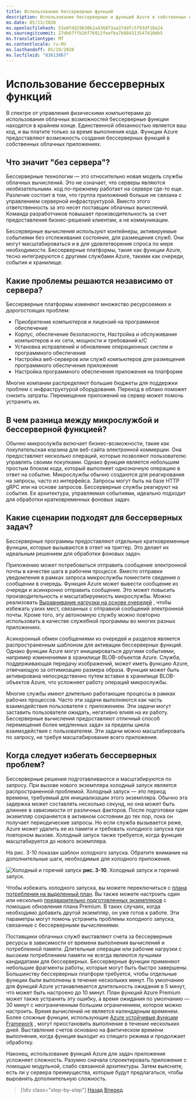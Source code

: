 ```yaml
---
title: Использование бессерверных функций
description: Использование бессерверных и функций Azure в собственных облачных приложениях
ms.date: 05/13/2020
ms.openlocfilehash: 53a0fdd29630b2a4368f3aa37ddfc5f93df10a24
ms.sourcegitcommit: 27db07ffb26f76912feefba7b884313547410db5
ms.translationtype: MT
ms.contentlocale: ru-RU
ms.lasthandoff: 05/19/2020
ms.locfileid: "83613867"
---
```

# <a name="leveraging-serverless-functions"></a>Использование бессерверных функций

В спектре от управления физическими компьютерами до использования облачных возможностей бессерверные функции находятся в крайнем конце. Единственной обязанностью является ваш код, и вы платите только за время выполнения кода. Функции Azure предоставляют возможность создания бессерверных функций в собственных облачных приложениях.

## <a name="what-is-serverless"></a>Что значит "без сервера"?

Бессерверные технологии — это относительно новая модель службы облачных вычислений. Это не означает, что серверы являются необязательными. код по-прежнему работает на сервере где-то еще. Различие состоит в том, что группа приложений больше не связана с управлением серверной инфраструктурой. Вместо этого ответственность за это несет поставщик облачных вычислений. Команда разработчиков повышает производительность за счет предоставления бизнес-решений клиентам, а не коммуникации.

Бессерверные вычисления используют контейнеры, активируемые событиями без отслеживания состояния, для размещения служб. Они могут масштабироваться и в для удовлетворения спроса по мере необходимости. Бессерверные платформы, такие как функции Azure, тесно интегрируются с другими службами Azure, такими как очереди, события и хранилище.

## <a name="what-challenges-are-solved-by-serverless"></a>Какие проблемы решаются независимо от сервера?

Бессерверные платформы изменяют множество ресурсоемких и дорогостоящих проблем:

- Приобретение компьютеров и лицензий на программное обеспечение
- Корпус, обеспечение безопасности, Настройка и обслуживание компьютеров и их сети, мощности и требований к/C
- Установка исправлений и обновление операционных систем и программного обеспечения
- Настройка веб-серверов или служб компьютеров для размещения программного обеспечения приложения
- Настройка программного обеспечения приложения на платформе

Многие компании распределяют большие бюджеты для поддержки проблем с инфраструктурой оборудования. Переход в облако поможет снизить затраты. Перемещение приложений на сервер может помочь устранить их.

## <a name="what-is-the-difference-between-a-microservice-and-a-serverless-function"></a>В чем разница между микрослужбой и бессерверной функцией?

Обычно микрослужба включает бизнес-возможности, такие как покупательская корзина для веб-сайта электронной коммерции. Она предоставляет несколько операций, которые позволяют пользователю управлять своими покупками. Однако функция является небольшим простым блоком кода, который выполняет однозначную операцию в ответ на событие.
Микрослужбы обычно создаются для реагирования на запросы, часто из интерфейса. Запросы могут быть на базе HTTP gRPC или на основе запросов. Бессерверные службы реагируют на события. Ее архитектура, управляемая событиями, идеально подходит для обработки кратковременных фоновых задач.

## <a name="what-scenarios-are-appropriate-for-serverless"></a>Какие сценарии подходят для бессерверных задач?

Бессерверные программы предоставляют отдельные кратковременные функции, которые вызываются в ответ на триггер. Это делает их идеальным решением для обработки фоновых задач.

Приложению может потребоваться отправить сообщение электронной почты в качестве шага в рабочем процессе. Вместо отправки уведомления в рамках запроса микрослужбы поместите сведения о сообщении в очередь. Функция Azure может вывести сообщение из очереди и асинхронно отправить сообщение. Это может повысить производительность и масштабируемость микрослужбы. Можно реализовать [Выравнивание нагрузки на основе очередей](https://docs.microsoft.com/azure/architecture/patterns/queue-based-load-leveling) , чтобы избежать узких мест, связанных с отправкой сообщений электронной почты. Кроме того, эту автономную службу можно повторно использовать в качестве служебной программы во многих разных приложениях.

Асинхронный обмен сообщениями из очередей и разделов является распространенным шаблоном для активации бессерверных функций. Однако функции Azure могут инициироваться другими событиями, например изменениями в хранилище BLOB-объектов Azure. Служба, поддерживающая передачу изображений, может иметь функцию Azure, отвечающую за оптимизацию размера образа. Функция может быть активирована непосредственно путем вставки в хранилище BLOB-объектов Azure, что усложняет работу операций микрослужбы.

Многие службы имеют длительно работающие процессы в рамках рабочих процессов. Часто эти задачи выполняются как часть взаимодействия пользователя с приложением. Эти задачи могут заставить пользователя ожидать, негативно влияя на их работу. Бессерверные вычисления предоставляют отличный способ перемещения более медленных задач за пределы цикла взаимодействия с пользователем. Эти задачи можно масштабировать по запросу, не требуя масштабирования всего приложения.

## <a name="when-should-you-avoid-serverless"></a>Когда следует избегать бессерверных проблем?

Бессерверные решения подготавливаются и масштабируются по запросу. При вызове нового экземпляра холодный запуск является распространенной проблемой. Холодный запуск — это период времени, требуемый для инициализации этого экземпляра. Обычно эта задержка может составлять несколько секунд, но она может быть длиннее в зависимости от различных факторов. После подготовки один экземпляр сохраняется в активном состоянии до тех пор, пока он получает периодические запросы. Но если служба вызывается реже, Azure может удалить ее из памяти и требовать холодного запуска при повторном вызове. Холодный запуск также требуется, когда функция масштабируется до нового экземпляра.

На рис. 3-10 показан шаблон холодного запуска. Обратите внимание на дополнительные шаги, необходимые для холодного приложения.

![Холодный и горячий запуск ](./media/cold-start-warm-start.png)
 **рис. 3-10**. Холодный запуск и горячий запуск.

Чтобы избежать холодного запуска, вы можете переключиться с [плана потребления на выделенный план](https://azure.microsoft.com/blog/understanding-serverless-cold-start/). Вы также можете настроить один или несколько [предварительно подготовленных экземпляров](https://docs.microsoft.com/azure/azure-functions/functions-premium-plan#pre-warmed-instances) с помощью обновления плана Premium. В таких случаях, когда необходимо добавить другой экземпляр, он уже готов к работе. Эти параметры могут помочь устранить проблемы холодного запуска, связанные с бессерверными вычислениями.

Поставщики облачных служб выставляют счета за бессерверные ресурсы в зависимости от времени выполнения вычислений и потребленной памяти. Длительные операции или рабочие нагрузки с высоким потреблением памяти не всегда являются лучшими кандидатами для бессерверных. Бессерверные функции применяют небольшие фрагменты работы, которые могут быть быстро завершены. Большинству бессерверных платформ требуется, чтобы отдельные функции были выполнены в течение нескольких минут. По умолчанию для функций Azure устанавливается длительность ожидания в 5 минут, что может быть настроено до 10 минут. План функций Azure Premium может также устранить эту ошибку, а время ожидания по умолчанию — 30 минут с неограниченным большим ограничением, которое можно настроить. Время вычислений не является календарным временем. Более сложные функции, использующие [Azure устойчивые функции Framework](https://docs.microsoft.com/azure/azure-functions/durable/durable-functions-overview?tabs=csharp) , могут приостановить выполнение в течение нескольких дней. Выставление счетов основано на фактическом времени выполнения, когда функция выходит из спящего режима и продолжает обработку.

Наконец, использование функций Azure для задач приложения усложняет сложность. Разумно сначала спроектировать приложение с помощью модульной, слабо связанной архитектуры. Затем выясните, есть ли у сервера преимущества, которые будут предлагаться, чтобы выровнять дополнительную сложность.

>[!div class="step-by-step"]
>[Назад](leverage-containers-orchestrators.md)
>[Вперед](combine-containers-serverless-approaches.md)

